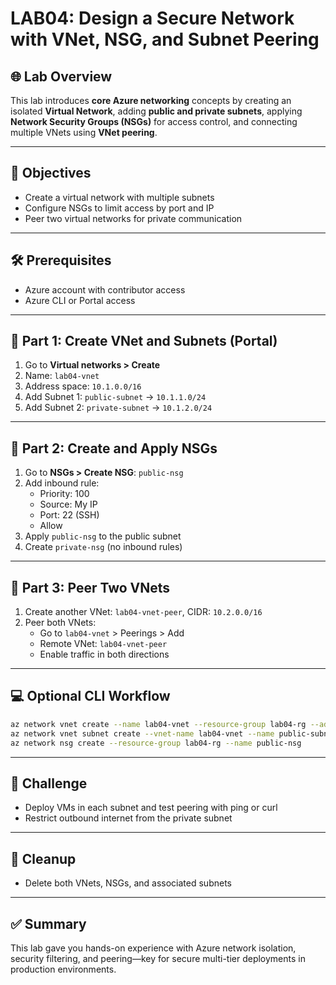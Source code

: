 # LAB04: Design a Secure Network with VNet, NSG, and Subnet Peering

## 🌐 Lab Overview

This lab introduces **core Azure networking** concepts by creating an isolated **Virtual Network**, adding **public and private subnets**, applying **Network Security Groups (NSGs)** for access control, and connecting multiple VNets using **VNet peering**.

---

## 🎯 Objectives

- Create a virtual network with multiple subnets
- Configure NSGs to limit access by port and IP
- Peer two virtual networks for private communication

---

## 🛠️ Prerequisites

- Azure account with contributor access
- Azure CLI or Portal access

---

## 🧱 Part 1: Create VNet and Subnets (Portal)

1. Go to **Virtual networks > Create**
2. Name: `lab04-vnet`
3. Address space: `10.1.0.0/16`
4. Add Subnet 1: `public-subnet` → `10.1.1.0/24`
5. Add Subnet 2: `private-subnet` → `10.1.2.0/24`

---

## 🔐 Part 2: Create and Apply NSGs

1. Go to **NSGs > Create NSG**: `public-nsg`
2. Add inbound rule:
   - Priority: 100
   - Source: My IP
   - Port: 22 (SSH)
   - Allow
3. Apply `public-nsg` to the public subnet
4. Create `private-nsg` (no inbound rules)

---

## 🔁 Part 3: Peer Two VNets

1. Create another VNet: `lab04-vnet-peer`, CIDR: `10.2.0.0/16`
2. Peer both VNets:
   - Go to `lab04-vnet` > Peerings > Add
   - Remote VNet: `lab04-vnet-peer`
   - Enable traffic in both directions

---

## 💻 Optional CLI Workflow
```bash
az network vnet create --name lab04-vnet --resource-group lab04-rg --address-prefix 10.1.0.0/16
az network vnet subnet create --vnet-name lab04-vnet --name public-subnet --address-prefix 10.1.1.0/24
az network nsg create --resource-group lab04-rg --name public-nsg
```

---

## 🧪 Challenge

- Deploy VMs in each subnet and test peering with ping or curl
- Restrict outbound internet from the private subnet

---

## 🧹 Cleanup

- Delete both VNets, NSGs, and associated subnets

---

## ✅ Summary

This lab gave you hands-on experience with Azure network isolation, security filtering, and peering—key for secure multi-tier deployments in production environments.